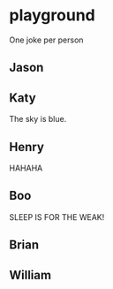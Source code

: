 # playground

One joke per person

## Jason

## Katy
The sky is blue.

## Henry
HAHAHA
## Boo
SLEEP IS FOR THE WEAK!
## Brian

## William
